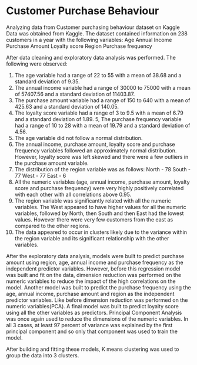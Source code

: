 # Customer Purchase Behaviour
 Analyzing data from Customer purchasing behaviour dataset on Kaggle
Data was obtained from Kaggle. The dataset contained information on 238 customers in a year with the following variables:
Age
Annual Income
Purchase Amount
Loyalty score
Region
Purchase frequency

After data cleaning and exploratory data analysis was performed. The following were observed:
1. The age variable had a range of 22 to 55 with a mean of 38.68 and a standard deviation of 9.35.
2. The annual income variable had a range of 30000 to 75000 with a mean of 57407.56 and a standard deviation of 11403.87.
3. The purchase amount variable had a range of 150 to 640 with a mean of 425.63 and a standard deviation of 140.05.
4. The loyalty score variable had a range of 3 to 9.5 with a mean of 6.79 and a standard deviation of 1.89.
5, The purchase frequency variable had a range of 10 to 28 with a mean of 19.79 and a standard deviation of 4.56.
6. The age variable did not follow a normal distribution.
7. The annual income, purchase amount, loyalty score and purchase frequency variables followed an approximately normal distribution. However, loyalty score was left skewed and there were a few outliers in the purchase amount variable.
8. The distribution of the region variable was as follows:
    North - 78
    South - 77
    West - 77
    East - 6
9. All the numeric variables (age, annual income, purchase amount, loyalty score and purchase frequency) were very highly positively correlated with each other with all correlations above 0.95.
10. The region variable was significantly related with all the numeric variables. The West appeared to have higher values for all the numeric variables, followed by North, then South and then East had the lowest values. However there were very few customers from the east as compared to the other regions.
11. The data appeared to occur in clusters likely due to the variance within the region variable and its significant relationship with the other variables.

After the exploratory data analysis, models were built to predict purchase amount using region, age, annual income and purchase frequency as the independent predictor variables.
However, before this regression model was built and fit on the data, dimension reduction was performed on the numeric variables to reduce the impact of the high correlations on the model.
Another model was built to predict the purchase frequency using the age, annual income, purchase amount and region as the independent predictor variables. Like before dimension reduction was performed on the numeric variables(PCA).
A final model was built to predict loyalty score using all the other variables as predictors. Principal Component Analysis was once again used to reduce the dimensions of the numeric variables.
In all 3 cases, at least 97 percent of variance was explained by the first principal component and so only that component was used to train the model.

After building and fitting these models, K means clustering was used to group the data into 3 clusters.